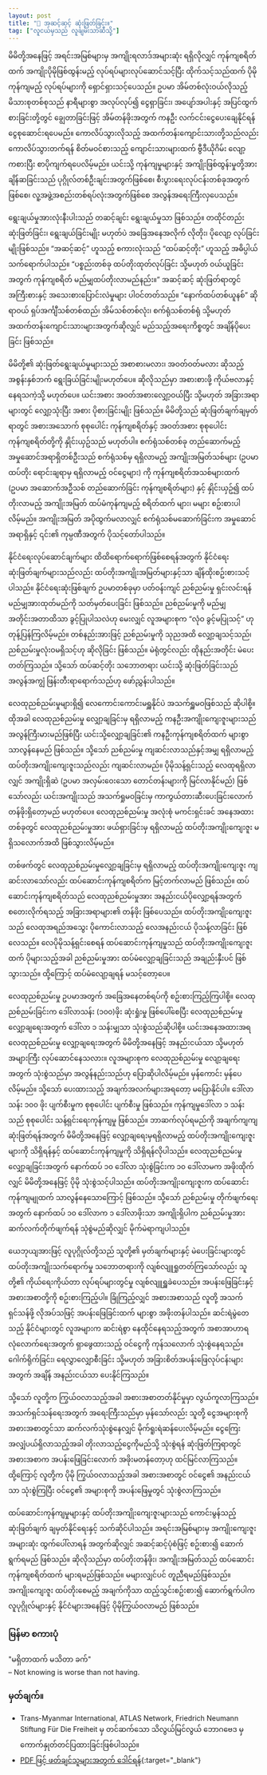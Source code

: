 ```yaml
---
layout: post
title: "🌳 အဆင့်ဆင့် ဆုံးဖြတ်ခြင်း။"
tag: ["လူငယ်မှသည် လူချမ်းသာဆီသို့"]
---
```


မိမိတို့အနေဖြင့် အရင်းအမြစ်များမှ အကျိုးရလာဒ်အများဆုံး ရရှိလိုလျှင် ကုန်ကျစရိတ်ထက် အကျိုးပိုမိုဖြစ်ထွန်းမည့် လုပ်ရပ်များလုပ်ဆောင်သင့်ပြီး ထိုက်သင့်သည်ထက် ပိုမိုကုန်ကျမည့် လုပ်ရပ်များကို ရှောင်ရှားသင့်ပေသည်။ ဥပမာ အိမ်တစ်လုံးဝယ်လိုသည့် မိသားစုတစ်စုသည် နာရီများစွာ အလုပ်လုပ်၍ ငွေရှာခြင်း၊ အပျော်အပါးနှင့် အပြင်ထွက်စားခြင်းတို့တွင် ချွေတာခြင်းဖြင့် အိမ်တန်ဖိုးအတွက် ကနဦး လက်ငင်းငွေပေးချေနိုင်ရန် ငွေစုဆောင်းရပေမည်။ ကောလိပ်သွားလိုသည့် အထက်တန်းကျောင်းသားတို့သည်လည်း ကောလိပ်သွားတက်ရန် စိတ်မဝင်စားသည့် ကျောင်းသားများထက် ဗွီဒီယိုဂိမ်း လျော့ကစားပြီး စာပိုကျက်ရပေလိမ့်မည်။ ယင်းသို့ ကုန်ကျမှုများနှင့် အကျိုးဖြစ်ထွန်းမှုတို့အား ချိန်ဆခြင်းသည် ပုဂ္ဂိုလ်တစ်ဦးချင်းအတွက်ဖြစ်စေ၊ စီးပွားရေးလုပ်ငန်းတစ်ခုအတွက်ဖြစ်စေ၊ လူ့အဖွဲ့အစည်းတစ်ရပ်လုံးအတွက်ဖြစ်စေ အလွန်အရေးကြီးလှပေသည်။
<!-- more -->

ရွေးချယ်မှုအားလုံးနီးပါးသည် တဆင့်ချင်း ရွေးချယ်မှုသာ ဖြစ်သည်။ တထိုင်တည်း ဆုံးဖြတ်ခြင်း၊ ရွေးချယ်ခြင်းမျိုး မဟုတ်ပဲ အခြေအနေအလိုက် လိုတိုး၊ ပိုလျော့ လုပ်ခြင်းမျိုးဖြစ်သည်။ “အဆင့်ဆင့်” ဟူသည့် စကားလုံးသည် “ထပ်ဆင့်တိုး” ဟူသည့် အဓိပ္ပါယ် သက်ရောက်ပါသည်။ “ပစ္စည်းတစ်ခု ထပ်တိုးထုတ်လုပ်ခြင်း သို့မဟုတ် ဝယ်ယူခြင်းအတွက် ကုန်ကျစရိတ် မည်မျှထပ်တိုးလာမည်နည်း။” အဆင့်ဆင့် ဆုံးဖြတ်ရာတွင် အကြီးစားနှင့် အသေးစားပြောင်းလဲမှုများ ပါဝင်တတ်သည်။ “နောက်ထပ်တစ်ယူနစ်” ဆိုရာဝယ် ရှပ်အင်္ကျီသစ်တစ်ထည်၊ အိမ်သစ်တစ်လုံး၊ စက်ရုံသစ်တစ်ရုံ သို့မဟုတ် အထက်တန်းကျောင်းသားများအတွက်ဆိုလျှင် မည်သည့်အရေးကိစ္စတွင် အချိန်ပိုပေးခြင်း ဖြစ်သည်။

မိမိတို့၏ ဆုံးဖြတ်ရွေးချယ်မှုများသည် အစာစားမလား၊ အဝတ်ဝတ်မလား ဆိုသည့် အစွန်းနှစ်ဘက် ရွေးခြယ်ခြင်းမျိုးမဟုတ်ပေ။ ဆိုလိုသည်မှာ အစားစားဖို့ ကိုယ်ဗလာနှင့် နေရသကဲ့သို့ မဟုတ်ပေ။ ယင်းအစား အဝတ်အစားလျှော့ဝယ်ပြီး သို့မဟုတ် အခြားအရာများတွင် လျှော့သုံးပြီး အစား ပိုစားခြင်းမျိုး ဖြစ်သည်။ မိမိတို့သည် ဆုံးဖြတ်ချက်ချမှတ်ရာတွင် အစားအသောက် စုစုပေါင်း ကုန်ကျစရိတ်နှင့် အဝတ်အစား စုစုပေါင်းကုန်ကျစရိတ်တို့ကို နှိုင်းယှဥ်သည် မဟုတ်ပါ။ စက်ရုံသစ်တစ်ခု တည်ဆောက်မည့် အမှုဆောင်အရာရှိတစ်ဦးသည် စက်ရုံသစ်မှ ရရှိလာမည့် အကျိုးအမြတ်သစ်များ (ဥပမာ ထပ်တိုး ရောင်းချရာမှ ရရှိလာမည့် ဝင်ငွေများ) ကို ကုန်ကျစရိတ်အသစ်များထက် (ဥပမာ အဆောက်အဦသစ် တည်ဆောက်ခြင်း ကုန်ကျစရိတ်များ) နှင့် နှိုင်းယှဥ်၍ ထပ်တိုးလာမည့် အကျိုးအမြတ် ထပ်မံကုန်ကျမည့် စရိတ်ထက် များ၊ မများ စဥ်းစားပါလိမ့်မည်။ အကျိုးအမြတ် အပိုထွက်မလာလျှင် စက်ရုံသစ်မဆောက်ခြင်းက အမှုဆောင်အရာရှိနှင့် ၎င်း၏ ကုမ္ပဏီအတွက် ပိုသင့်တော်ပါသည်။

နိုင်ငံရေးလုပ်ဆောင်ချက်များ ထိထိရောက်ရောက်ဖြစ်စေရန်အတွက် နိုင်ငံရေး ဆုံးဖြတ်ချက်များသည်လည်း ထပ်တိုးအကျိုးအမြတ်များနှင့်သာ ချိန်ထိုးစဥ်းစားသင့်ပါသည်။ နိုင်ငံရေးဆုံးဖြစ်ချက် ဥပမာတစ်ခုမှာ ပတ်ဝန်းကျင် ညစ်ညမ်းမှု ရှင်းလင်းရန် မည်မျှအားထုတ်မည်ကို သတ်မှတ်ပေးခြင်း ဖြစ်သည်။ ညစ်ညမ်းမှုကို မည်မျှအတိုင်းအတာထိသာ ခွင့်ပြုပါသလဲဟု မေးလျှင် လူအများစုက “လုံဝ ခွင့်မပြုသင့်” ဟု တုန့်ပြန်ကြလိမ့်မည်။ တစ်နည်းအားဖြင့် ညစ်ညမ်းမှုကို သုညအထိ လျှော့ချသင့်သည်၊ ညစ်ညမ်းမှုလုံးဝမရှိသင့်ဟု ဆိုလိုခြင်း ဖြစ်သည်။ မဲရုံတွင်လည်း ထိုနည်းအတိုင်း မဲပေးတတ်ကြသည်။ သို့သော် ထပ်ဆင့်တိုး သဘောတရား ယင်းသို့ ဆုံးဖြတ်ခြင်းသည် အလွန်အကျွံ ဖြန်းတီးရာရောက်သည်ဟု ဖော်ညွှန်းပါသည်။

လေထုညစ်ညမ်းမှုများရှိ၍ လေကောင်းကောင်းမရှူနိုင်ပဲ အသက်ရှူမဝဖြစ်သည် ဆိုပါစို့။ ထိုအခါ လေထုညစ်ညမ်းမှု လျှော့ချခြင်းမှ ရရှိလာမည့် ကနဦးအကျိုးကျေးဇူးများသည် အလွန်ကြီးမားမည်ဖြစ်ပြီး ယင်းသို့လျှော့ချခြင်း၏ ကနဦးကုန်ကျစရိတ်ထက် များစွာသာလွန်နေမည် ဖြစ်သည်။ သို့သော် ညစ်ညမ်းမှု ကျဆင်းလာသည်နှင့်အမျှ ရရှိလာမည့် ထပ်တိုးအကျိုးကျေးဇူးသည်လည်း ကျဆင်းလာမည်။ ပိုမိုသန့်ရှင်းသည့် လေထုရရှိလာလျှင် အကျိုးရှိဆဲ (ဥပမာ အလှမ်းဝေးသော တောင်တန်းများကို မြင်လာနိုင်မည်) ဖြစ်သော်လည်း ယင်းအကျိုးသည် အသက်ရှုမဝခြင်းမှ ကာကွယ်တားဆီးပေးခြင်းလောက် တန်ဖိုးရှိတော့မည် မဟုတ်ပေ။ လေထုညစ်ညမ်းမှု အလုံးစုံ မကင်းရှင်းခင် အနေအထားတစ်ခုတွင် လေထုညစ်ညမ်းမှုအား ဖယ်ရှားခြင်းမှ ရရှိလာမည့် ထပ်တိုးအကျိုးကျေးဇူး မရှိသလောက်အထိ ဖြစ်သွားလိမ့်မည်။

တစ်ဖက်တွင် လေထုညစ်ညမ်းမှုလျှော့ချခြင်းမှ ရရှိလာမည့် ထပ်တိုးအကျိုးကျေးဇူး ကျဆင်းလာသော်လည်း ထပ်ဆောင်းကုန်ကျစရိတ်က မြင့်တက်လာမည် ဖြစ်သည်။ ထပ်ဆောင်းကုန်ကျစရိတ်သည် လေထုညစ်ညမ်းမှုအား အနည်းငယ်ပိုလျှော့ရန်အတွက် စတေးလိုက်ရသည့် အခြားအရာများ၏ တန်ဖိုး ဖြစ်ပေသည်။ ထပ်တိုးအကျိုးကျေးဇူးသည် လေထုအရည်အသွေး ပိုကောင်းလာသည့် လေအနည်းငယ် ပိုသန့်လာခြင်း ဖြစ်လေသည်။ လေပိုမိုသန့်ရှင်းစေရန် ထပ်ဆောင်းကုန်ကျမှုသည် ထပ်တိုးအကျိုးကျေးဇူးထက် ပိုများသည့်အခါ ညစ်ညမ်းမှုအား ထပ်မံလျှော့ချခြင်းသည် အချည်းနှီးပင် ဖြစ်သွားသည်။ ထို့ကြောင့် ထပ်မံလျော့ချရန် မသင့်တော့ပေ။

လေထုညစ်ညမ်းမှု ဥပမာအတွက် အခြေအနေတစ်ရပ်ကို စဥ်းစားကြည့်ကြပါစို့။ လေထုညစ်ညမ်းခြင်းက ဒေါ်လာသန်း (၁၀၀)ဖိုး ဆုံးရှုံးမှု ဖြစ်ပေါ်စေပြီး လေထုညစ်ညမ်းမှု လျှော့ချရေးအတွက် ဒေါ်လာ ၁ သန်းမျှသာ သုံးစွဲသည်ဆိုပါစို့။ ယင်းအနေအထားအရ လေထုညစ်ညမ်းမှု လျှော့ချရေးအတွက် မိမိတို့အနေဖြင့် အနည်းငယ်သာ သို့မဟုတ် အများကြီး လုပ်ဆောင်နေသလား။ လူအများစုက လေထုညစ်ညမ်းမှု လျော့ချရေးအတွက် သုံးစွဲသည်မှာ အလွန်နည်းသည်ဟု ပြောဆိုပါလိမ့်မည်။ မှန်ကောင်း မှန်ပေလိမ့်မည်။ သို့သော် ပေးထားသည့် အချက်အလက်များအရတော့ မပြောနိုင်ပါ။
ဒေါ်လာသန်း ၁၀၀ ဖိုး ပျက်စီးမှုက စုစုပေါင်း ပျက်စီးမှု ဖြစ်သည်။ ကုန်ကျမှုဒေါ်လာ ၁ သန်းသည် စုစုပေါင်း သန့်ရှင်းရေးကုန်ကျမှု ဖြစ်သည်။ ဘာဆက်လုပ်ရမည်ကို အချက်ကျကျဆုံးဖြတ်ရန်အတွက် မိမိတို့အနေဖြင့် လျှော့ချရေးမှရရှိလာမည့် ထပ်တိုးအကျိုးကျေးဇူးများကို သိရှိရန်နှင့် ထပ်ဆောင်းကုန်ကျမှုကို သိရှိရန်လိုပါသည်။ လေထုညစ်ညမ်းမှု လျှော့ချခြင်းအတွက် နောက်ထပ်  ၁၀ ဒေါ်လာ သုံးစွဲခြင်းက ၁၀ ဒေါ်လာမက အဖိုးထိုက်လျှင် မိမိတို့အနေဖြင့် ပိုမို သုံးစွဲသင့်ပါသည်။ ထပ်တိုးအကျိုးကျေးဇူးက ထပ်ဆောင်းကုန်ကျမျုထက် သာလွန်နေသောကြောင့် ဖြစ်သည်။ သို့သော် ညစ်ညမ်းမှု တိုက်ဖျက်ရေးအတွက် နောက်ထပ် ၁၀ ဒေါ်လာက ၁ ဒေါ်လာဖိုးသာ အကျိုးရှိပါက ညစ်ညမ်းမှုအား ဆက်လက်တိုက်ဖျက်ရန် သုံစွဲမည်ဆိုလျှင် မိုက်မဲရာကျပါသည်။

ယေဘုယျအားဖြင့် လူပုဂ္ဂိုလ်တို့သည် သူတို့၏ မှတ်ချက်များနှင့် မဲပေးခြင်းများတွင် ထပ်တိုးအကျိုးသက်ရောက်မှု သဘောတရားကို လျစ်လျူရှုတတ်ကြသော်လည်း သူတို့၏ ကိုယ်ရေးကိုယ်တာ လုပ်ရပ်များတွင်မှု လျစ်လျူရှူခဲပေသည်။ အပန်းဖြေခြင်းနှင့် အစားအစာတို့ကို စဥ်းစားကြည့်ပါ။ ခြုံကြည့်လျှင် အစားအစာသည် လူတို့ အသက်ရှင်သန်ဖို့ လိုအပ်သဖြင့် အပန်းဖြေခြင်းထက် များစွာ အဖိုးတန်ပါသည်။ ဆင်းရဲမွဲတေသည့် နိုင်ငံများတွင် လူအများက ဆင်းရဲစွာ နေထိုင်နေရသည့်အတွက် အစာအာဟာရ လုံလောက်ရေးအတွက် ရှာဖွေထားသည့် ဝင်ငွေကို ကုန်သလောက် သုံးစွဲနေရသည်။ ဂေါက်ရိုက်ခြင်း၊ ရေလွှာလျှောစီးခြင်း သို့မဟုတ် အခြားစိတ်အပန်းဖြေလုပ်ငန်းများအတွက် အချိန် အနည်းငယ်သာ ပေးနိုင်ကြသည်။

သို့သော် လူတို့က ကြွယ်ဝလာသည့်အခါ အစားအစာတတ်နိုင်မှုမှာ လွယ်ကူလာကြသည်။ အသက်ရှင်သန်ရေးအတွက် အရေးကြီးသည်မှာ မှန်သော်လည်း သူတို့ ငွေအများစုကို အစားအစာတွင်သာ ဆက်လက်သုံးစွဲနေလျှင် မိုက်ရူးရဲဆန်ပေးလိမ့်မည်။ ငွေကြေး အလျှံပယ်ရှိလာသည့်အခါ တိုးလာသည့်ငွေကိုမည်သို့ သုံးစွဲရန် ဆုံးဖြတ်ကြရာတွင် အစားအစာက အပန်းဖြေခြင်းလောက် အဖိုးမတန်တော့ဟု ထင်မြင်လာကြသည်။ ထို့ကြောင့် လူတို့က ပိုမို ကြွယ်ဝလာသည့်အခါ အစားအစာတွင် ဝင်ငွေ၏ အနည်းငယ်သာ သုံးစွဲကြပြီး ဝင်ငွေ၏ အများစုကို အပန်းဖြေမှုတွင် သုံးစွဲလာကြသည်။

ထပ်ဆောင်းကုန်ကျမှုများနှင့် ထပ်တိုးအကျိုးကျေးဇူးများသည် ကောင်းမွန်သည့် ဆုံးဖြတ်ချက် ချမှတ်နိုင်ရေးနှင့် သက်ဆိုင်ပါသည်။ အရင်းအမြစ်များမှ အကျိုးကျေးဇူး အများဆုံး ထွက်ပေါ်လာရန် အတွက်ဆိုလျှင် အဆင့်ဆင့်ပုံစံဖြင့် စဥ်းစား၍ ဆောက်ရွက်ရမည် ဖြစ်သည်။ ဆိုလိုသည်မှာ ထပ်တိုးတန်ဖိုး၊ အကျိုးအမြတ်သည် ထပ်ဆောင်းကုန်ကျစရိတ်ထက် များရမည်ဖြစ်သည်။ မများလျှင်ပင် တူညီရမည်ဖြစ်သည်။ အကျိုးကျေးဇူး ထပ်တိုးစေမည့် အချက်ကိုသာ ထည့်သွင်းစဥ်းစား၍ ဆောက်ရွက်ပါက လူပုဂ္ဂိုလ်များနှင့် နိုင်ငံများအနေဖြင့် ပိုမိုကြွယ်ဝလာမည် ဖြစ်သည်။


### မြန်မာ စကားပုံ

"မရှိတာထက် မသိတာ ခက်" <br />
– Not knowing is worse than not having.

### မှတ်ချက်။

- Trans-Myanmar International, ATLAS Network, Friedrich Neumann Stiftung Für Die Freiheit မှ တင်ဆက်သော သိလွယ်မြင်လွယ် ဘောဂဗေဒ မှ ကောက်နှုတ်တင်ပြထားခြင်းဖြစ်ပါသည်။
- [PDF ဖြင့် ဖတ်ချင်သူများအတွက် ဒေါင်ရန်](https://drive.google.com/file/d/16u77g1Myc9B3C7Gc6BKPxrxiwW2O9Y_F/view?usp=sharing){:target="_blank"}


